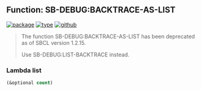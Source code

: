 ## Function: SB-DEBUG:BACKTRACE-AS-LIST
[![package](https://img.shields.io/badge/Package-SB--DEBUG-5f9ea0.svg?style=social&colorA=999999)](../) [![type](https://img.shields.io/badge/Type-Function-5f9ea0.svg?style=social&colorA=999999)](../#function) [![github](https://img.shields.io/badge/GitHub-View_the_source-5f9ea0.svg?style=social&colorA=999999&logo=github)](https://github.com/sbcl/sbcl/blob/master/src/code/debug.lisp/) 

> The function SB-DEBUG:BACKTRACE-AS-LIST has been deprecated as of SBCL version 1.2.15.
> 
> Use SB-DEBUG:LIST-BACKTRACE instead.

### Lambda list
```cl
(&optional count)
```
